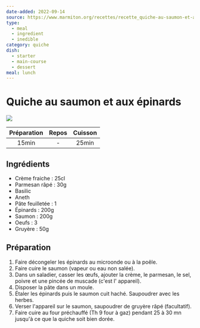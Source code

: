 ```yaml
---
date-added: 2022-09-14
source: https://www.marmiton.org/recettes/recette_quiche-au-saumon-et-aux-epinards_22164.aspx
type:
  - meal
  - ingredient
  - inedible
category: quiche
dish:
  - starter
  - main-course
  - dessert
meal: lunch
---
```


# Quiche au saumon et aux épinards

![](images/Quiche%20au%20saumon%20et%20aux%20épinards.jpg)

| Préparation | Repos | Cuisson |
|:-----------:|:-----:|:-------:|
|    15min    |   -   |  25min  |

## Ingrédients

- Crème fraiche : 25cl
- Parmesan râpé : 30g
- Basilic
- Aneth
- Pâte feuilletée : 1
- Épinards : 200g
- Saumon : 200g
- Oeufs : 3
- Gruyère : 50g

## Préparation

1. Faire décongeler les épinards au microonde ou à la poêle.
2. Faire cuire le saumon (vapeur ou eau non salée).
3. Dans un saladier, casser les œufs, ajouter la crème, le parmesan, le sel, poivre et une pincée de muscade (c'est l' appareil).
4. Disposer la pâte dans un moule.
5. Étaler les épinards puis le saumon cuit haché. Saupoudrer avec les herbes.
6. Verser l'appareil sur le saumon, saupoudrer de gruyère râpé (facultatif).
7. Faire cuire au four préchauffé (Th 9 four à gaz) pendant 25 à 30 mn jusqu'à ce que la quiche soit bien dorée.
